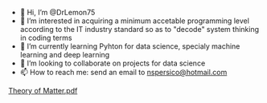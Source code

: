 - 👋 Hi, I’m @DrLemon75
- 👀 I’m interested in acquiring a minimum accetable programming level according to the IT industry standard so as to "decode" system thinking in coding terms  
- 🌱 I’m currently learning Pyhton for data science, specialy machine learning and deep learning 
- 💞️ I’m looking to collaborate on projects for data science 
- 📫 How to reach me: send an email to nspersico@hotmail.com

<!---
DrLemon75/DrLemon75 is a ✨ special ✨ repository because its `README.md` (this file) appears on your GitHub profile.
You can click the Preview link to take a look at your changes.
--->
[Theory of Matter.pdf](https://github.com/DrLemon75/DrLemon75/files/9142472/Theory.of.Matter.pdf)
